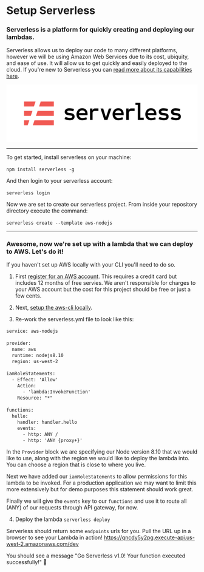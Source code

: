 # Setup Serverless

### Serverless is a platform for quickly creating and deploying our lambdas.

Serverless allows us to deploy our code to many different platforms, however we will be using Amazon Web Services due to its cost, ubiquity, and ease of use.  It will allow us to get quickly and easily deployed to the cloud.  If you're new to Serverless you can [read more about its capabilities here](https://serverless.com/).

![serverless-logo](https://raw.githubusercontent.com/learn-byte/hello-serverless-world/master/assets/images/serverless-logo.png)

---

To get started, install serverless on your machine: 

`npm install serverless -g`

And then login to your serverless account:

`serverless login`

Now we are set to create our serverless project.  From inside your repository directory execute the command:

`serverless create --template aws-nodejs`

---

### Awesome, now we're set up with a lambda that we can deploy to AWS.  Let's do it!

If you haven't set up AWS locally with your CLI you'll need to do so. 

1. First [register for an AWS account](https://portal.aws.amazon.com/billing/signup#/start). This requires a credit card but includes 12 months of free servies.  We aren't responsible for charges to your AWS account but the cost for this project should be free or just a few cents.

2. Next, [setup the aws-cli locally](https://docs.aws.amazon.com/polly/latest/dg/setup-aws-cli.html).

3. Re-work the serverless.yml file to look like this:

```
service: aws-nodejs

provider:
  name: aws
  runtime: nodejs8.10
  region: us-west-2

iamRoleStatements:
  - Effect: 'Allow'
    Action:
      - 'lambda:InvokeFunction'
    Resource: "*"

functions:
  hello:
    handler: handler.hello
    events:
      - http: ANY /
      - http: 'ANY {proxy+}'
```

In the `Provider` block we are specifying our Node version 8.10 that we would like to use, along with the region we would like to deploy the lambda into.  You can choose a region that is close to where you live.

Next we have added our `iamRoleStatements` to allow permissions for this lambda to be invoked.  For a production application we may want to limit this more extensively but for demo purposes this statement should work great.

Finally we will give the `events` key to our `functions` and use it to route all (ANY) of our requests through API gateway, for now. 

4. Deploy the lambda `serverless deploy`

Serverless should return some `endpoints` urls for you.  Pull the URL up in a browser to see your Lambda in action! https://qncdy5y2pg.execute-api.us-west-2.amazonaws.com/dev

You should see a message "Go Serverless v1.0! Your function executed successfully!" 🎉
